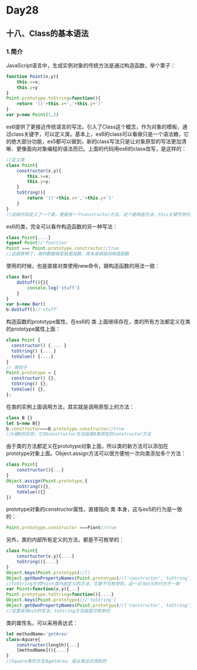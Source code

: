 # Day28
## 十八、Class的基本语法
### 1.简介
  JavaScript语言中，生成实例对象的传统方法是通过构造函数，举个栗子：
```javascript
function Point(x,y){
    this.x=x;
    this.y=y
}
Point.prototype.toString=function(){
    return '()'+this.x+','+this.y+')'
}
var p=new Point(1,2)
```
  es6提供了更接近传统语言的写法，引入了Class这个概念，作为对象的模板，通过class关键字，可以定义类。基本上，es6的class可以看做只是一个语法糖，它的绝大部分功能，es5都可以做到，新的class写法只是让对象原型的写法更加清晰、更像面向对象编程的语法而已。上面的代码用es6的class改写，是这样的：
```javascript
//定义类
class Point{
    constructor(x,y){
        this.x=x;
        this.y=y;
    }
    toString(){
        return '()'+this.x+','+this.y+')'
    }
}
//这段代码定义了一个类，里面有一个constructor方法，这个是构造方法，this关键字则代表实例对象，也就是说es5的构造函数Point，对应es6的Point类的构造方法。Point类除了构造方法，还定义了一个toString方法，定义 类 的方法的时候，前面不需要加上function这个关键字，直接把函数定义放进去了就行了。另外，方法之间不需要逗号分割，加了会报错
```
  es6的类，完全可以看作构造函数的另一种写法：
```javascript
class Point{....}
typeof Point//'function'
Point === Point.prototype.constructor//true
//这就表明了，类的数据类型就是函数，类本身就指向构造函数
```
  使用的时候，也是直接对类使用new命令，跟构造函数的用法一致：
```javascript
class Bar{
    doStuff(){}{
        console.log('stuff')
    }
}
var b=new Bar()
b.doStuff()//'stuff'
```
  构造函数的prototype属性，在es6的 类 上面继续存在，类的所有方法都定义在类的prototype属性上面：
```javascript
class Point {
  constructor() {.... }
  toString() {....}
  toValue() {....}
}
// 等同于
Point.prototype = {
  constructor() {},
  toString() {},
  toValue() {},
};
```
  在类的实例上面调用方法，其实就是调用原型上的方法：
```javascript
class B {}
let b=new B{}
b.constructor===B.prototype.constructor//true
//b是B的实例，它的constructor方法就是B类原型的constructor方法
```
  由于类的方法都定义在prototype对象上面，所以类的新方法可以添加在prototype对象上面。Object.assign方法可以很方便地一次向类添加多个方法：
```javascript
class Point{
    constructor(){...}
}
Object.assign(Point.prototype,{
    toString(){},
    toValue(){}
})
```
  prototype对象的constructor属性，直接指向 类 本身，这与es5的行为是一致的：
```javascript
Point.prototype.constructor ===Piont//true
```
  另外，类的内部所有定义的方法，都是不可枚举的：
```javascript
class Point{
    consrtuctor(x,y){....}
    toString(){....}
}
Object.keys(Point.prototype)//[]
Object.getOwnPropertyNames(Point.prototype)//['constructor','toString']
//toString方式Point类内部定义的方法，它是不可枚举的，这一点与es5的行为不一致
var Point=function(x,y){...}
Point.prototype.toString=function(){....}
Object.keys(Point.prototype)//['toString']
Object.getOwnPropertyNames(Point.prototype)//['constructor','toString']
//这里采用es5的写法，toString方法就是可枚举的
```
  类的属性名，可以采用表达式：
```javascript
let methodName='getArea'
class=Aquare{
    constructor(length){...}
    [methodName](){....}
}
//Square类的方法名getArea，是从表达式得到的
```
























